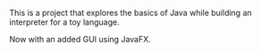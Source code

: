 This is a project that explores the basics of Java while building an interpreter for a toy language.

Now with an added GUI using JavaFX.
